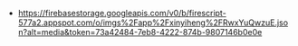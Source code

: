 - https://firebasestorage.googleapis.com/v0/b/firescript-577a2.appspot.com/o/imgs%2Fapp%2Fxinyiheng%2FRwxYuQwzuE.json?alt=media&token=73a42484-7eb8-4222-874b-9807146b0e0e
